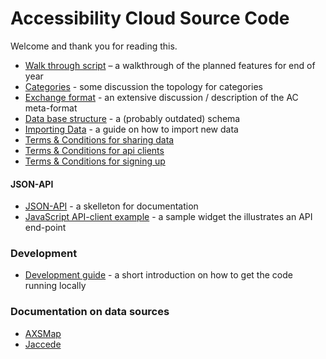 # Accessibility Cloud  Source Code

Welcome and thank you for reading this.



- [Walk through script](docs/walk-through.md) – a walkthrough of the planned features for end of year
- [Categories](docs/categories.md) - some discussion the topology for categories
- [Exchange format](docs/exchange-format.md) - an extensive discussion / description of the AC meta-format
- [Data base structure](docs/db-structure.md) - a (probably outdated) schema
- [Importing Data](docs/importing-data.md) - a guide on how to import new data
- [Terms & Conditions for sharing data](docs/terms-for-sources.md)
- [Terms & Conditions for api clients](docs/terms-for-api-clients.md)
- [Terms & Conditions for signing up](docs/terms-for-signup.md)

#### JSON-API

- [JSON-API](docs/json-api.md) - a skelleton for documentation
- [JavaScript API-client example](public/js-example/README.md) - a sample widget the illustrates an API end-point

### Development

- [Development guide](docs/development.md) - a short introduction on how to get the code running locally

### Documentation on data sources

- [AXSMap](docs/datasources/docu-axsmaps.md)
- [Jaccede](docs/datasources/docu-jaccede.md)




